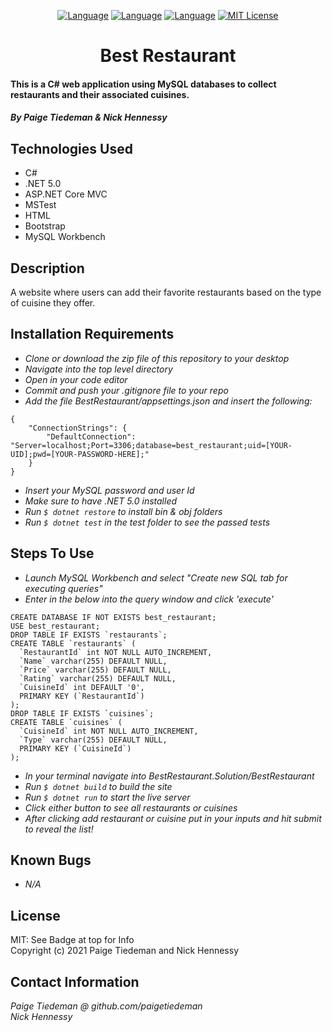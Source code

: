 <div align="center">

[![Language][language-shield]][language-url]
[![Language][languageH-shield]][languageH-url]
[![Language][languageC-shield]][languageC-url]
[![MIT License][license-shield]][license-url]


# Best Restaurant

</div>

#### This is a C# web application using MySQL databases to collect restaurants and their associated cuisines.

#### _By Paige Tiedeman & Nick Hennessy_  

## Technologies Used

* C#
* .NET 5.0
* ASP.NET Core MVC
* MSTest
* HTML 
* Bootstrap
* MySQL Workbench

## Description

A website where users can add their favorite restaurants based on the type of cuisine they offer. 

## Installation Requirements

* _Clone or download the zip file of this repository to your desktop_
* _Navigate into the top level directory_
* _Open in your code editor_
* _Commit and push your .gitignore file to your repo_
* _Add the file BestRestaurant/appsettings.json and insert the following:_
```
{
    "ConnectionStrings": {
        "DefaultConnection": "Server=localhost;Port=3306;database=best_restaurant;uid=[YOUR-UID];pwd=[YOUR-PASSWORD-HERE];"
    }
}
```
* _Insert your MySQL password and user Id_
* _Make sure to have .NET 5.0 installed_
* _Run `$ dotnet restore` to install bin & obj folders_
* _Run `$ dotnet test` in the test folder to see the passed tests_


## Steps To Use
* _Launch MySQL Workbench and select "Create new SQL tab for executing queries"_
* _Enter in the below into the query window and click 'execute'_
```  
CREATE DATABASE IF NOT EXISTS best_restaurant;  
USE best_restaurant;  
DROP TABLE IF EXISTS `restaurants`;  
CREATE TABLE `restaurants` (  
  `RestaurantId` int NOT NULL AUTO_INCREMENT,  
  `Name` varchar(255) DEFAULT NULL,  
  `Price` varchar(255) DEFAULT NULL,   
  `Rating` varchar(255) DEFAULT NULL,  
  `CuisineId` int DEFAULT '0',  
  PRIMARY KEY (`RestaurantId`)  
);   
DROP TABLE IF EXISTS `cuisines`;  
CREATE TABLE `cuisines` (  
  `CuisineId` int NOT NULL AUTO_INCREMENT,  
  `Type` varchar(255) DEFAULT NULL,  
  PRIMARY KEY (`CuisineId`)  
);  
```
* _In your terminal navigate into BestRestaurant.Solution/BestRestaurant_
* _Run `$ dotnet build` to build the site_
* _Run `$ dotnet run` to start the live server_
* _Click either button to see all restaurants or cuisines_
* _After clicking add restaurant or cuisine put in your inputs and hit submit to reveal the list!_

## Known Bugs

* _N/A_

## License

MIT: See Badge at top for Info  
Copyright (c) 2021 Paige Tiedeman and Nick Hennessy  

## Contact Information

_Paige Tiedeman @ github.com/paigetiedeman_  
_Nick Hennessy_  

[license-shield]: https://img.shields.io/badge/License-MIT-blue
[license-url]: https://opensource.org/licenses/MIT
[language-shield]: https://img.shields.io/badge/Language-C%23-green
[language-url]: https://docs.microsoft.com/en-us/dotnet/csharp/
[LanguageH-shield]: https://img.shields.io/badge/Language-HTML-red
[LanguageH-url]: https://developer.mozilla.org/en-US/docs/Web/HTML
[LanguageC-shield]: https://img.shields.io/badge/Language-CSS-blueviolet
[LanguageC-url]: https://developer.mozilla.org/en-US/docs/Web/CSS